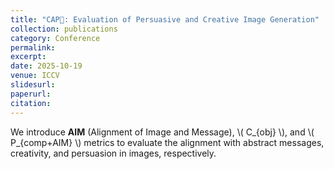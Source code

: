 ```yaml
---
title: "CAP🧢: Evaluation of Persuasive and Creative Image Generation"
collection: publications
category: Conference
permalink: 
excerpt: 
date: 2025-10-19
venue: ICCV
slidesurl: 
paperurl: 
citation:
---
```


We introduce **AIM** (Alignment of Image and Message), \\( C_{obj} \\), and \\( P_{comp+AIM} \\) metrics to evaluate the alignment with abstract messages, creativity, and persuasion in images, respectively.

